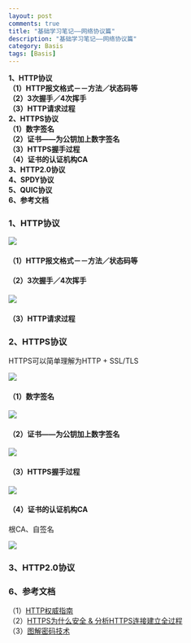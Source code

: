 ```yaml
---
layout: post
comments: true
title: "基础学习笔记——网络协议篇"
description: "基础学习笔记——网络协议篇"
category: Basis
tags: [Basis]
---
```


**1、HTTP协议**    
**（1）HTTP报文格式－－方法／状态码等**    
**（2）3次握手／4次挥手**    
**（3）HTTP请求过程**    
**2、HTTPS协议**    
**（1）数字签名**  
**（2）证书——为公钥加上数字签名**  
**（3）HTTPS握手过程**  
**（4）证书的认证机构CA**  
**3、HTTP2.0协议**    
**4、SPDY协议**    
**5、QUIC协议**    
**6、参考文档**    


<!--more-->

### 1、HTTP协议    

![](/image/2018-04-23-learning-notes-network-protocol/protocol.png)

#### （1）HTTP报文格式－－方法／状态码等

#### （2）3次握手／4次挥手    

![](/image/2018-04-23-learning-notes-network-protocol/http-shakehand.png)

#### （3）HTTP请求过程    

### 2、HTTPS协议    

HTTPS可以简单理解为HTTP + SSL/TLS

![](/image/2018-04-23-learning-notes-network-protocol/http-https.png)

#### （1）数字签名  

![](/image/2018-04-23-learning-notes-network-protocol/signature.png)

#### （2）证书——为公钥加上数字签名  

![](/image/2018-04-23-learning-notes-network-protocol/certificate.png)


#### （3）HTTPS握手过程  

![](/image/2018-04-23-learning-notes-network-protocol/https-shakehand.png)

#### （4）证书的认证机构CA  

根CA、自签名

![](/image/2018-04-23-learning-notes-network-protocol/certificate-pkl.png)



### 3、HTTP2.0协议    

### 6、参考文档    

（1）[HTTP权威指南](https://book.douban.com/subject/10746113/)    
（2）[HTTPS为什么安全 & 分析HTTPS连接建立全过程](http://wetest.qq.com/lab/view/110.html)    
（3）[图解密码技术](https://book.douban.com/subject/26822106/)    
